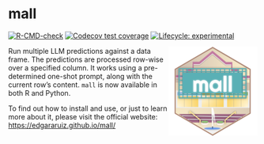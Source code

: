 # mall

<!-- badges: start -->

[![R-CMD-check](https://github.com/mlverse/mall/actions/workflows/R-CMD-check.yaml/badge.svg)](https://github.com/mlverse/mall/actions/workflows/R-CMD-check.yaml)
[![Codecov test
coverage](https://codecov.io/gh/mlverse/mall/branch/main/graph/badge.svg)](https://app.codecov.io/gh/mlverse/mall?branch=main)
[![Lifecycle:
experimental](https://img.shields.io/badge/lifecycle-experimental-orange.svg)](https://lifecycle.r-lib.org/articles/stages.html#experimental)
<!-- badges: end -->

<img src="man/figures/logo.png" style="float:right" />


Run multiple LLM predictions against a data frame. The predictions are
processed row-wise over a specified column. It works using a
pre-determined one-shot prompt, along with the current row’s content.
`mall` is now available in both R and Python. 

To find out how to install and use, or just to learn more about it, please 
visit the official website: https://edgararuiz.github.io/mall/

